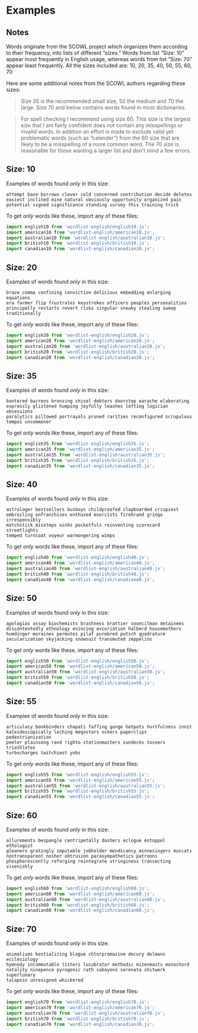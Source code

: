 # Examples

## Notes

Words originate from the SCOWL project which organizes them according to their frequency, into lists of different “sizes.”  Words from list “Size: 10” appear most frequently in English usage, whereas words from list “Size: 70” appear least frequently.  All the sizes included are: 10, 20, 35, 40, 50, 55, 60, 70

Here are some additional notes from the SCOWL authors regarding these sizes:

> Size 35 is the recommended small size, 50 the medium and 70 the large.  Size 70 and below contains words found in most dictionaries.

> For spell checking I recommend using size 60.  This size is the largest size that I am fairly confident does not contain any misspellings or invalid words.  In addition an effort is made to exclude valid yet problematic words (such as “calender”) from the 60 size that are likely to be a misspelling of a more common word.  The 70 size is reasonable for those wanting a larger list and don’t mind a few errors.

## Size: 10

Examples of words found _only_ in this size:

```
attempt base borrows clever cold concerned contribution decide deletes
easiest inclined mine natural obviously opportunity organized pain
potential signed significance standing survey this training trick
```

To get _only_ words like these, import any of these files:

```js
import english10 from 'wordlist-english/english10.js';
import american10 from 'wordlist-english/american10.js';
import australian10 from 'wordlist-english/australian10.js';
import british10 from 'wordlist-english/british10.js';
import canadian10 from 'wordlist-english/canadian10.js';
```

## Size: 20

Examples of words found _only_ in this size:

```
brave comma confining conviction delicious embedding enlarging equations
era farmer flip frustrates keystrokes officers peoples personalities
principally restarts revert risks singular sneaky stealing sweep
traditionally
```

To get _only_ words like these, import any of these files:

```js
import english20 from 'wordlist-english/english20.js';
import american20 from 'wordlist-english/american20.js';
import australian20 from 'wordlist-english/australian20.js';
import british20 from 'wordlist-english/british20.js';
import canadian20 from 'wordlist-english/canadian20.js';
```

## Size: 35

Examples of words found _only_ in this size:

```
bantered barrens bronzing chisel debtors doorstep earache elaborating
expressly glistened humping joyfully leashes lofting logician obsessions
paralytics pillowed portrayals pruned rarities reconfigured scrupulous
tempos uncommoner
```

To get _only_ words like these, import any of these files:

```js
import english35 from 'wordlist-english/english35.js';
import american35 from 'wordlist-english/american35.js';
import australian35 from 'wordlist-english/australian35.js';
import british35 from 'wordlist-english/british35.js';
import canadian35 from 'wordlist-english/canadian35.js';
```

## Size: 40

Examples of words found _only_ in this size:

```
astrologer bestsellers busboys childproofed clapboarded crispiest
embroiling enfranchises enthused exorcists firebrand gringo irresponsibly
matchstick missteps oinks pocketfuls reinventing scorecard streetlights
temped turncoat voyeur warmongering wimps
```

To get _only_ words like these, import any of these files:

```js
import english40 from 'wordlist-english/english40.js';
import american40 from 'wordlist-english/american40.js';
import australian40 from 'wordlist-english/australian40.js';
import british40 from 'wordlist-english/british40.js';
import canadian40 from 'wordlist-english/canadian40.js';
```

## Size: 50

Examples of words found _only_ in this size:

```
apologias assay biochemists brashness brattier councilman detainees
discontentedly ethnology evincing excoriation halberd housemothers
humdinger moraines permutes pilaf purebred putsch quadrature
secularization skyjacking snowsuit transmuted zeppelins
```

To get _only_ words like these, import any of these files:

```js
import english50 from 'wordlist-english/english50.js';
import american50 from 'wordlist-english/american50.js';
import australian50 from 'wordlist-english/australian50.js';
import british50 from 'wordlist-english/british50.js';
import canadian50 from 'wordlist-english/canadian50.js';
```

## Size: 55

Examples of words found _only_ in this size:

```
articulacy bookbinders chapati faffing gunge hotpots hurtfulness innit
kaleidoscopically leching megastars ockers paperclips pedestrianization
peeler plainsong rand righto stationmasters sundecks tossers triathletes
turbocharges twitchiest yobs
```

To get _only_ words like these, import any of these files:

```js
import english55 from 'wordlist-english/english55.js';
import american55 from 'wordlist-english/american55.js';
import australian55 from 'wordlist-english/australian55.js';
import british55 from 'wordlist-english/british55.js';
import canadian55 from 'wordlist-english/canadian55.js';
```

## Size: 60

Examples of words found _only_ in this size:

```
allurements bespangle centripetally dashers eclogue estoppel ethologist
gleaners gratingly imputable jobholder mendicancy minnesingers muscats
nontransparent nosher obtrusion parasympathetics patroons
phosphorescently reforging reintegrate stringiness transecting vixenishly
```

To get _only_ words like these, import any of these files:

```js
import english60 from 'wordlist-english/english60.js';
import american60 from 'wordlist-english/american60.js';
import australian60 from 'wordlist-english/australian60.js';
import british60 from 'wordlist-english/british60.js';
import canadian60 from 'wordlist-english/canadian60.js';
```

## Size: 70

Examples of words found _only_ in this size:

```
animalisms bestializing blague chlorpromazine decury dolmans ecclesiology
hymnody incommutable listers lucubrator methodic mizenmasts monochord
natality ninepence pyrogenic rath sabayons serenata shitwork superlunary
talapoin unresigned whickered
```

To get _only_ words like these, import any of these files:

```js
import english70 from 'wordlist-english/english70.js';
import american70 from 'wordlist-english/american70.js';
import australian70 from 'wordlist-english/australian70.js';
import british70 from 'wordlist-english/british70.js';
import canadian70 from 'wordlist-english/canadian70.js';
```
